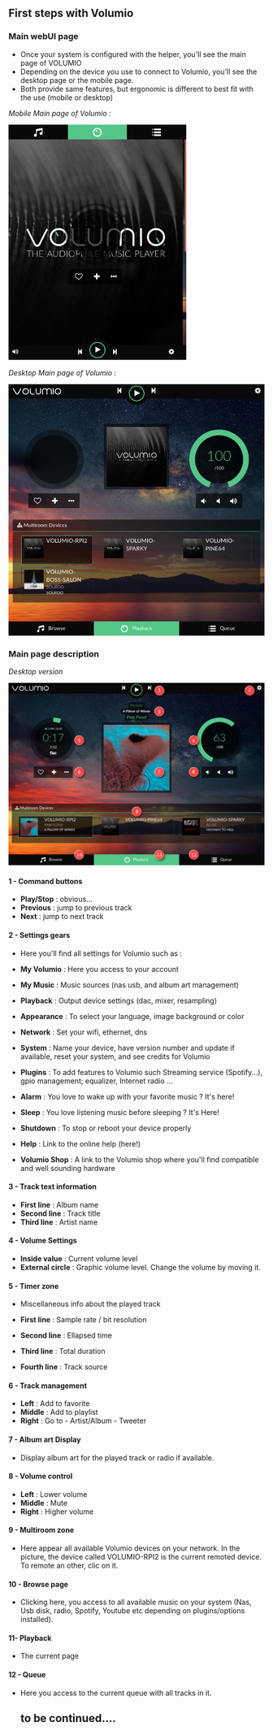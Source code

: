  ## First steps with Volumio

### Main webUI page

* Once your system is configured with the helper, you'll see the main page of VOLUMIO
* Depending on the device you use to connect to Volumio, you'll see the desktop page or the mobile page.
* Both provide same features, but ergonomic is different to best fit with the use (mobile or desktop)

_Mobile Main page of Volumio :_

<img src="./img/mobile-main-page.png" width="350">

_Desktop Main page of Volumio :_

<img src="./img/desktop-main-page.png" width="624">

### Main page description

_Desktop version_

<img src="./img/main-page-descr.png">

#### 1 - Command buttons

* __Play/Stop__ : obvious...
* __Previous__ : jump to previous track
* __Next__ : jump to next track

#### 2 - Settings gears

* Here you'll find all settings for Volumio such as :

 * __My Volumio__ : Here you access to your account
 * __My Music__ : Music sources (nas usb, and album art management)
 * __Playback__ : Output device settings (dac, mixer, resampling)
 * __Appearance__ : To select your language, image background or color
 * __Network__ : Set your wifi, ethernet, dns
 * __System__ : Name your device, have version number and update if available, reset your system, and see credits for Volumio
 * __Plugins__ : To add features to Volumio such Streaming service (Spotify...), gpio management; equalizer, Internet radio ...
 * __Alarm__ : You love to wake up with your favorite music ? It's here!
 * __Sleep__ : You love listening music before sleeping ? It's Here!
 * __Shutdown__ : To stop or reboot your device properly
 * __Help__ : Link to the online help (here!)
 * __Volumio Shop__ : A link to the Volumio shop where you'll find compatible and well sounding hardware

#### 3 - Track text information

* __First line__ : Album name
* __Second line__ : Track title
* __Third line__ : Artist name

#### 4 - Volume Settings

* __Inside value__ : Current volume level
* __External circle__ : Graphic volume level. Change the volume by moving it.

#### 5 - Timer zone

  * Miscellaneous info about the played track

* __First line__ : Sample rate / bit resolution
* __Second line__ : Ellapsed time
* __Third line__ : Total duration
* __Fourth line__ : Track source

#### 6 - Track management

* __Left__ : Add to favorite
* __Middle__ : Add to playlist
* __Right__ : Go to - Artist/Album - Tweeter

#### 7 - Album art Display

* Display album art for the played track or radio if available.

#### 8 - Volume control

* __Left__ : Lower volume
* __Middle__ : Mute
* __Right__ : Higher volume

#### 9 - Multiroom zone

* Here appear all available Volumio devices on your network. In the picture, the device called VOLUMIO-RPI2 is the current remoted device. To remote an other, clic on it.

#### 10 - Browse page

* Clicking here, you access to all available music on your system (Nas, Usb disk, radio, Spotify, Youtube etc depending on plugins/options installed).

#### 11- Playback

* The current page

#### 12 - Queue

* Here you access to the current queue with all tracks in it.


  ## to be continued....

